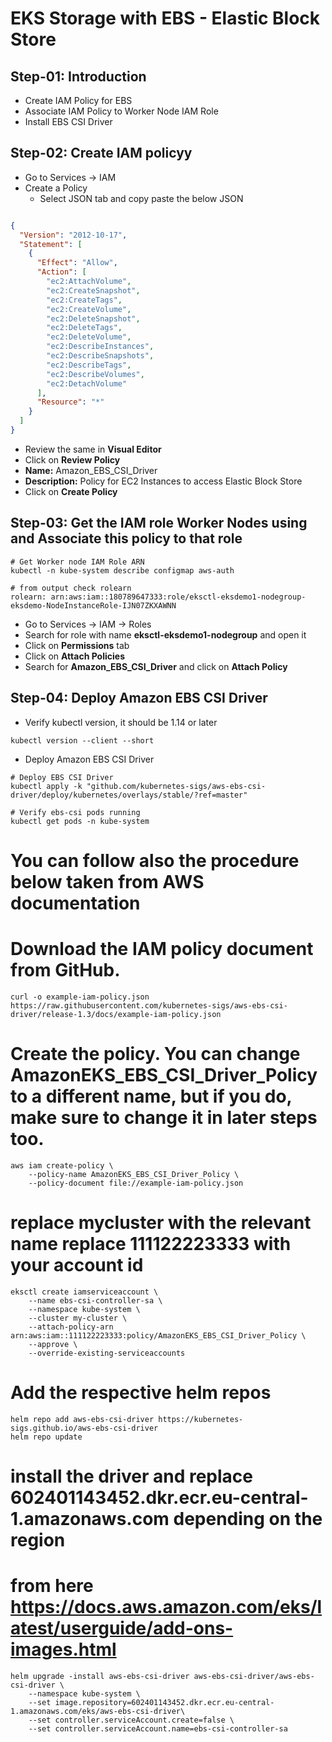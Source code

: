 # EKS Storage with EBS - Elastic Block Store

## Step-01: Introduction
- Create IAM Policy for EBS
- Associate IAM Policy to Worker Node IAM Role
- Install EBS CSI Driver

## Step-02:  Create IAM policyy
- Go to Services -> IAM
- Create a Policy 
  - Select JSON tab and copy paste the below JSON
```json

{
  "Version": "2012-10-17",
  "Statement": [
    {
      "Effect": "Allow",
      "Action": [
        "ec2:AttachVolume",
        "ec2:CreateSnapshot",
        "ec2:CreateTags",
        "ec2:CreateVolume",
        "ec2:DeleteSnapshot",
        "ec2:DeleteTags",
        "ec2:DeleteVolume",
        "ec2:DescribeInstances",
        "ec2:DescribeSnapshots",
        "ec2:DescribeTags",
        "ec2:DescribeVolumes",
        "ec2:DetachVolume"
      ],
      "Resource": "*"
    }
  ]
}
```
  - Review the same in **Visual Editor** 
  - Click on **Review Policy**
  - **Name:** Amazon_EBS_CSI_Driver
  - **Description:** Policy for EC2 Instances to access Elastic Block Store
  - Click on **Create Policy**

## Step-03: Get the IAM role Worker Nodes using and Associate this policy to that role
```
# Get Worker node IAM Role ARN
kubectl -n kube-system describe configmap aws-auth

# from output check rolearn
rolearn: arn:aws:iam::180789647333:role/eksctl-eksdemo1-nodegroup-eksdemo-NodeInstanceRole-IJN07ZKXAWNN
```
- Go to Services -> IAM -> Roles 
- Search for role with name **eksctl-eksdemo1-nodegroup** and open it
- Click on **Permissions** tab
- Click on **Attach Policies**
- Search for **Amazon_EBS_CSI_Driver** and click on **Attach Policy**

## Step-04: Deploy Amazon EBS CSI Driver  
- Verify kubectl version, it should be 1.14 or later
```
kubectl version --client --short
```
- Deploy Amazon EBS CSI Driver
```
# Deploy EBS CSI Driver
kubectl apply -k "github.com/kubernetes-sigs/aws-ebs-csi-driver/deploy/kubernetes/overlays/stable/?ref=master"

# Verify ebs-csi pods running
kubectl get pods -n kube-system
```


# You can follow also the procedure below taken from AWS documentation
# Download the IAM policy document from GitHub.
```
curl -o example-iam-policy.json https://raw.githubusercontent.com/kubernetes-sigs/aws-ebs-csi-driver/release-1.3/docs/example-iam-policy.json
```

# Create the policy. You can change AmazonEKS_EBS_CSI_Driver_Policy to a different name, but if you do, make sure to change it in later steps too.
```
aws iam create-policy \
    --policy-name AmazonEKS_EBS_CSI_Driver_Policy \
    --policy-document file://example-iam-policy.json
```

# replace mycluster with the relevant name replace 111122223333 with your account id 

```
eksctl create iamserviceaccount \
    --name ebs-csi-controller-sa \
    --namespace kube-system \
    --cluster my-cluster \
    --attach-policy-arn arn:aws:iam::111122223333:policy/AmazonEKS_EBS_CSI_Driver_Policy \
    --approve \
    --override-existing-serviceaccounts
```


# Add the respective helm repos

```
helm repo add aws-ebs-csi-driver https://kubernetes-sigs.github.io/aws-ebs-csi-driver
helm repo update
```


# install the driver and replace 602401143452.dkr.ecr.eu-central-1.amazonaws.com depending on the region
# from here https://docs.aws.amazon.com/eks/latest/userguide/add-ons-images.html
```
helm upgrade -install aws-ebs-csi-driver aws-ebs-csi-driver/aws-ebs-csi-driver \
    --namespace kube-system \
    --set image.repository=602401143452.dkr.ecr.eu-central-1.amazonaws.com/eks/aws-ebs-csi-driver\
    --set controller.serviceAccount.create=false \
    --set controller.serviceAccount.name=ebs-csi-controller-sa
```






